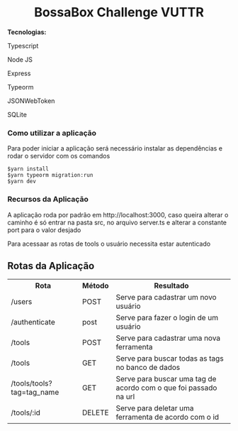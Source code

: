 <h1 align="center">BossaBox Challenge VUTTR</h1>

<p><strong>Tecnologias: </strong></p>
<p>Typescript</p>
<p>Node JS</p>
<p>Express</p>
<p>Typeorm</p>
<p>JSONWebToken</p>
<p>SQLite</p>

<h3>Como utilizar a aplicação</h3>
<p>Para poder iniciar a aplicação será necessário instalar as dependências e rodar o servidor com os comandos</p>

```
$yarn install
$yarn typeorm migration:run
$yarn dev
````

<h3>Recursos da Aplicação</h3>
<p>A aplicação roda por padrão em http://localhost:3000, caso queira alterar o caminho é só entrar na pasta src, no arquivo server.ts e alterar a constante port para o valor desjado</p>
<p>Para acessaar as rotas de tools o usuário necessita estar autenticado</p>
<h2>Rotas da Aplicação</h2>
<table>
    <tr>
        <th>Rota</th>
        <th>Método</th>
        <th>Resultado</th>
    </tr>
    <tr>
        <td>/users</td>
        <td>POST</td>
        <td>Serve para cadastrar um novo usuário</td>
    </tr>
    <tr>
        <td>/authenticate</td>
        <td>post</td>
        <td>Serve para fazer o login de um usuário</td>
    </tr>
    <tr>
        <td>/tools</td>
        <td>POST</td>
        <td>Serve para cadastrar uma nova ferramenta</td>
    </tr>
    <tr>
        <td>/tools</td>
        <td>GET</td>
        <td>Serve para buscar todas as tags no banco de dados</td>
    </tr>
    <tr>
        <td>/tools/tools?tag=tag_name</td>
        <td>GET</td>
        <td>Serve para buscar uma tag de acordo com o que foi passado na url</td>
    </tr>
    <tr>
        <td>/tools/:id</td>
        <td>DELETE</td>
        <td>Serve para deletar uma ferramenta de acordo com o id</td>
    </tr>
</table>
